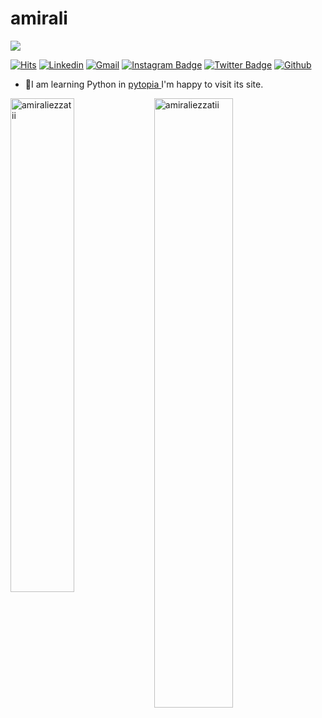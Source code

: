 <!--
**amiraliezzatii/amiraliezzatii** is a ✨ _special_ ✨ repository because its `README.md` (this file) appears on your GitHub profile.

Here are some ideas to get you started:

- 🔭 I’m currently working on ...
- 🌱 I’m currently learning ...  
- 👯 I’m looking to collaborate on ...
- 🤔 I’m looking for help with ...
- 💬 Ask me about ...
- 📫 How to reach me: ...  
- 😄 Pronouns: ...
- ⚡ Fun fact: ...
-->
<h1> amirali </h1>

<a href="https://www.twitter.com/amiraliezzatii" target="_blank" rel="noreferrer"><img
src="https://img.shields.io/twitter/follow/amiraliezzatii?logo=twitter&style=for-the-badge&color=0891b2&labelColor=1c1917"
/>

<!-- </a> <a href="https://www.github.com/amiraliezzatii" target="_blank" rel="noreferrer"><img
src="https://img.shields.io/github/followers/amiraliezzatii?logo=github&style=for-the-badge&color=0891b2&labelColor=1c1917" /></a> -->

[![Hits](https://hits.seeyoufarm.com/api/count/incr/badge.svg?url=https%3A%2F%2Fgithub.com%2Fhejazizo%2Fhejazizo&count_bg=%2379C83D&title_bg=%23555555&icon=&icon_color=%23E7E7E7&title=Profile+Views&edge_flat=false)](https://hits.seeyoufarm.com)
[![Linkedin](https://img.shields.io/badge/-LinkedIn-blue?style=flat&logo=Linkedin&logoColor=white)](https://www.linkedin.com/in/amiraliezzatii/)
[![Gmail](https://img.shields.io/badge/-Gmail-c14438?style=flat&logo=Gmail&logoColor=white)](mailto:ezzatiamirali7@gmail.com)
[![Instagram Badge](https://img.shields.io/badge/-Instagram-purple?logo=instagram&logoColor=white&link=https://instagram.com/amiraliezzatii/)](https://www.instagram.com/amiraliezzatii)
[![Twitter Badge](https://img.shields.io/badge/-Twitter-1da1f2?labelColor=1da1f2&logo=twitter&logoColor=white&link=https://twitter.com/amiraliezzatii)](https://twitter.com/amiraliezzatii)
[![Github](https://img.shields.io/github/followers/hejazizo?label=Follow&style=social)](https://github.com/amiraliezzatii)

- 🤔I am learning Python in <a href="pytopia.ai"> pytopia <a> I'm happy to visit its site.

<div>
  <img width="45%" align="left" src="https://github-readme-stats.vercel.app/api/top-langs?username=amiraliezzatii&show_icons=true&locale=en&layout=compact" alt="amiraliezzatii" />
  <img width="50%"  src="https://github-readme-streak-stats.herokuapp.com/?user=amiraliezzatii&" alt="amiraliezzatii" />
</div>

<!----------------------------->
<!-- COMMENTED FOR LATER USE -->
<!----------------------------->

<!-- STATISTICS -->
<!-- [![Anurag's github stats](https://github-readme-stats.vercel.app/api?username=hejazizo&show_icons=true&count_private=true&include_all_commits=true&theme=dracula)](https://github.com/hejazizo)
 -->
<!-- MEDIUM & BUY ME A COFFEE -->
<!-- 
[![Stackoverflow](https://github.com/Rishit-dagli/Rishit-dagli/blob/master/badges/stackoverflow.svg)](https://stackoverflow.com/users/11878567/rishit-dagli)
 -->
<!--  [![Buy Me A Coffee](https://img.shields.io/badge/-Buy%20Me%20A%20Coffee-db4c4c?style=flat&logo=buy-me-a-coffee&logoColor=ffffff&link=https://ko-fi.com/dinhanhthi)](https://ko-fi.com/dinhanhthi) -->

